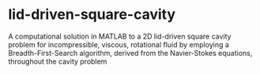 # lid-driven-square-cavity
A computational solution in MATLAB to a 2D lid-driven square cavity problem for incompressible, viscous, rotational fluid by employing a Breadth-First-Search algorithm, derived from the Navier-Stokes equations, throughout the cavity problem
